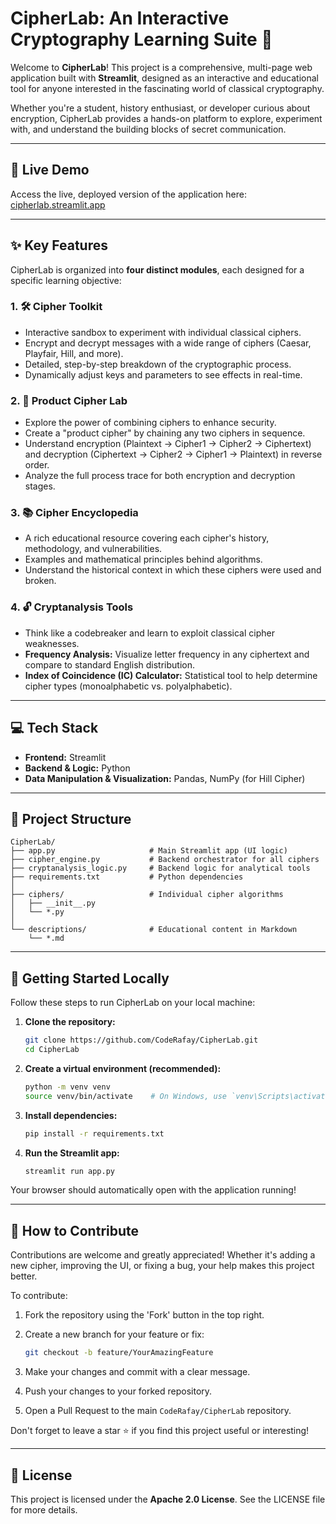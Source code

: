 # CipherLab: An Interactive Cryptography Learning Suite 🔐

Welcome to **CipherLab**! This project is a comprehensive, multi-page web application built with **Streamlit**, designed as an interactive and educational tool for anyone interested in the fascinating world of classical cryptography.

Whether you're a student, history enthusiast, or developer curious about encryption, CipherLab provides a hands-on platform to explore, experiment with, and understand the building blocks of secret communication.

---

## 🚀 Live Demo

Access the live, deployed version of the application here:
[cipherlab.streamlit.app](https://cipherlab.streamlit.app)

---

## ✨ Key Features

CipherLab is organized into **four distinct modules**, each designed for a specific learning objective:

### 1. 🛠️ Cipher Toolkit

- Interactive sandbox to experiment with individual classical ciphers.
- Encrypt and decrypt messages with a wide range of ciphers (Caesar, Playfair, Hill, and more).
- Detailed, step-by-step breakdown of the cryptographic process.
- Dynamically adjust keys and parameters to see effects in real-time.

### 2. 🔬 Product Cipher Lab

- Explore the power of combining ciphers to enhance security.
- Create a "product cipher" by chaining any two ciphers in sequence.
- Understand encryption (Plaintext → Cipher1 → Cipher2 → Ciphertext) and decryption (Ciphertext → Cipher2 → Cipher1 → Plaintext) in reverse order.
- Analyze the full process trace for both encryption and decryption stages.

### 3. 📚 Cipher Encyclopedia

- A rich educational resource covering each cipher's history, methodology, and vulnerabilities.
- Examples and mathematical principles behind algorithms.
- Understand the historical context in which these ciphers were used and broken.

### 4. 🔓 Cryptanalysis Tools

- Think like a codebreaker and learn to exploit classical cipher weaknesses.
- **Frequency Analysis:** Visualize letter frequency in any ciphertext and compare to standard English distribution.
- **Index of Coincidence (IC) Calculator:** Statistical tool to help determine cipher types (monoalphabetic vs. polyalphabetic).

---

## 💻 Tech Stack

- **Frontend:** Streamlit
- **Backend & Logic:** Python
- **Data Manipulation & Visualization:** Pandas, NumPy (for Hill Cipher)

---

## 📂 Project Structure

```
CipherLab/
├── app.py                     # Main Streamlit app (UI logic)
├── cipher_engine.py           # Backend orchestrator for all ciphers
├── cryptanalysis_logic.py     # Backend logic for analytical tools
├── requirements.txt           # Python dependencies
│
├── ciphers/                   # Individual cipher algorithms
│   ├── __init__.py
│   └── *.py
│
└── descriptions/              # Educational content in Markdown
    └── *.md
```

---

## 🚀 Getting Started Locally

Follow these steps to run CipherLab on your local machine:

1. **Clone the repository:**

   ```bash
   git clone https://github.com/CodeRafay/CipherLab.git
   cd CipherLab
   ```

2. **Create a virtual environment (recommended):**

   ```bash
   python -m venv venv
   source venv/bin/activate    # On Windows, use `venv\Scripts\activate`
   ```

3. **Install dependencies:**

   ```bash
   pip install -r requirements.txt
   ```

4. **Run the Streamlit app:**

   ```bash
   streamlit run app.py
   ```

Your browser should automatically open with the application running!

---

## 🤝 How to Contribute

Contributions are welcome and greatly appreciated! Whether it's adding a new cipher, improving the UI, or fixing a bug, your help makes this project better.

To contribute:

1. Fork the repository using the 'Fork' button in the top right.
2. Create a new branch for your feature or fix:

   ```bash
   git checkout -b feature/YourAmazingFeature
   ```

3. Make your changes and commit with a clear message.
4. Push your changes to your forked repository.
5. Open a Pull Request to the main `CodeRafay/CipherLab` repository.

Don't forget to leave a star ⭐ if you find this project useful or interesting!

---

## 📄 License

This project is licensed under the **Apache 2.0 License**. See the LICENSE file for more details.
